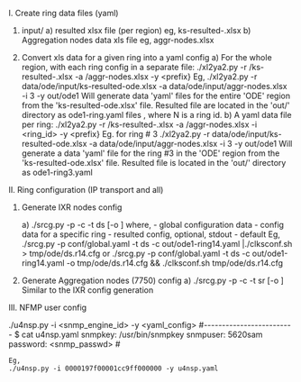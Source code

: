 I. Create ring data files (yaml)

 1. input/
    a) resulted xlsx file (per region)
	    eg, ks-resulted-<reg>.xlsx
    b) Aggregation nodes data xls file
        eg, aggr-nodes.xlsx

 2. Convert xls data for a given ring into a yaml config
    a) For the whole region, with each ring config in a separate file:
    ./xl2ya2.py -r <path>/ks-resulted-<region>.xlsx -a <path>/aggr-nodes.xlsx -y <prefix}
    Eg,
    ./xl2ya2.py -r data/ode/input/ks-resulted-ode.xlsx -a data/ode/input/aggr-nodes.xlsx -i 3 -y out/ode1
    Will generate data 'yaml' files for the entire 'ODE' region from the 'ks-resulted-ode.xlsx' file.
    Resulted file are located in the 'out/' directory as ode1-ring<N>.yaml files , where N is a ring id.
    b) A yaml data file per ring:
    ./xl2ya2.py -r <path>/ks-resulted-<region>.xlsx -a <path>/aggr-nodes.xlsx -i <ring_id> -y <prefix}
    Eg. for ring # 3
    ./xl2ya2.py -r data/ode/input/ks-resulted-ode.xlsx -a data/ode/input/aggr-nodes.xlsx -i 3 -y out/ode1
    Will generate a data 'yaml' file for the ring #3 in the 'ODE' region from the 'ks-resulted-ode.xlsx' file.
    Resulted file is located in the 'out/' directory as ode1-ring3.yaml


II. Ring configuration (IP transport and all)

 1. Generate IXR nodes config

    a) 
   ./srcg.py -p <global-config> -c <ring-config> -t ds [-o <ixr-configs>]
     where, <global-config> - global configuration data
            <ring-config>   - config data for a specific ring 
            <ixr-configs>   - resulted config, optional, stdout - default
    Eg,  
    ./srcg.py -p conf/global.yaml -t ds -c out/ode1-ring14.yaml |./clksconf.sh > tmp/ode/ds.r14.cfg
        or
    ./srcg.py -p conf/global.yaml -t ds -c out/ode1-ring14.yaml -o tmp/ode/ds.r14.cfg && ./clksconf.sh tmp/ode/ds.r14.cfg 
 

 2. Generate Aggregation nodes (7750) config
    a)
   ./srcg.py -p <global-config> -c <ring-config> -t sr [-o <ixr-configs>]
    Similar to the IXR config generation

III. NFMP user config

./u4nsp.py -i <snmp_engine_id> -y <yaml_config>
    #-------------------------
    $ cat u4nsp.yaml
    snmpkey: /usr/bin/snmpkey
    snmpuser: 5620sam
    password: <snmp_passwd>
    #

    Eg,
    ./u4nsp.py -i 0000197f00001cc9ff000000 -y u4nsp.yaml
